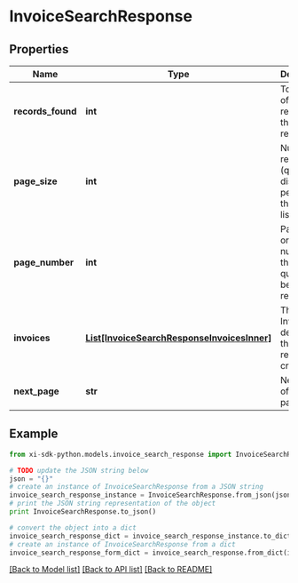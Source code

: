 # InvoiceSearchResponse


## Properties

Name | Type | Description | Notes
------------ | ------------- | ------------- | -------------
**records_found** | **int** | Total count of quotes retrieved in the request response. | [optional] 
**page_size** | **int** | Number of records (quotes) displayed per page in the quote list. | [optional] 
**page_number** | **int** | Page index or page number for the list of quotes being returned. | [optional] 
**invoices** | [**List[InvoiceSearchResponseInvoicesInner]**](InvoiceSearchResponseInvoicesInner.md) | The Invoices details for the requested criteria. | [optional] 
**next_page** | **str** | Next page of the pagination. | [optional] 

## Example

```python
from xi-sdk-python.models.invoice_search_response import InvoiceSearchResponse

# TODO update the JSON string below
json = "{}"
# create an instance of InvoiceSearchResponse from a JSON string
invoice_search_response_instance = InvoiceSearchResponse.from_json(json)
# print the JSON string representation of the object
print InvoiceSearchResponse.to_json()

# convert the object into a dict
invoice_search_response_dict = invoice_search_response_instance.to_dict()
# create an instance of InvoiceSearchResponse from a dict
invoice_search_response_form_dict = invoice_search_response.from_dict(invoice_search_response_dict)
```
[[Back to Model list]](../README.md#documentation-for-models) [[Back to API list]](../README.md#documentation-for-api-endpoints) [[Back to README]](../README.md)


